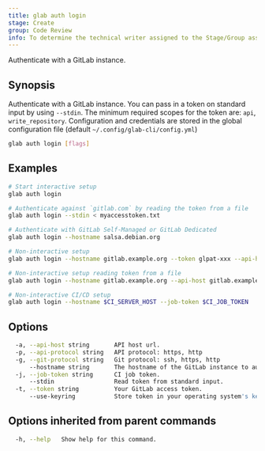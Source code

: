 ```yaml
---
title: glab auth login
stage: Create
group: Code Review
info: To determine the technical writer assigned to the Stage/Group associated with this page, see https://about.gitlab.com/handbook/product/ux/technical-writing/#assignments
---
```


<!--
This documentation is auto generated by a script.
Please do not edit this file directly. Run `make gen-docs` instead.
-->

Authenticate with a GitLab instance.

## Synopsis

Authenticate with a GitLab instance.
You can pass in a token on standard input by using `--stdin`.
The minimum required scopes for the token are: `api`, `write_repository`.
Configuration and credentials are stored in the global configuration file (default `~/.config/glab-cli/config.yml`)

```bash title="terminal"
glab auth login [flags]
```

## Examples

```bash title="terminal"
# Start interactive setup
glab auth login

# Authenticate against `gitlab.com` by reading the token from a file
glab auth login --stdin < myaccesstoken.txt

# Authenticate with GitLab Self-Managed or GitLab Dedicated
glab auth login --hostname salsa.debian.org

# Non-interactive setup
glab auth login --hostname gitlab.example.org --token glpat-xxx --api-host gitlab.example.org:3443 --api-protocol https --git-protocol ssh

# Non-interactive setup reading token from a file
glab auth login --hostname gitlab.example.org --api-host gitlab.example.org:3443 --api-protocol https --git-protocol ssh  --stdin < myaccesstoken.txt

# Non-interactive CI/CD setup
glab auth login --hostname $CI_SERVER_HOST --job-token $CI_JOB_TOKEN
```

## Options

```bash title="terminal"
  -a, --api-host string       API host url.
  -p, --api-protocol string   API protocol: https, http
  -g, --git-protocol string   Git protocol: ssh, https, http
      --hostname string       The hostname of the GitLab instance to authenticate with.
  -j, --job-token string      CI job token.
      --stdin                 Read token from standard input.
  -t, --token string          Your GitLab access token.
      --use-keyring           Store token in your operating system's keyring.
```

## Options inherited from parent commands

```bash title="terminal"
  -h, --help   Show help for this command.
```
